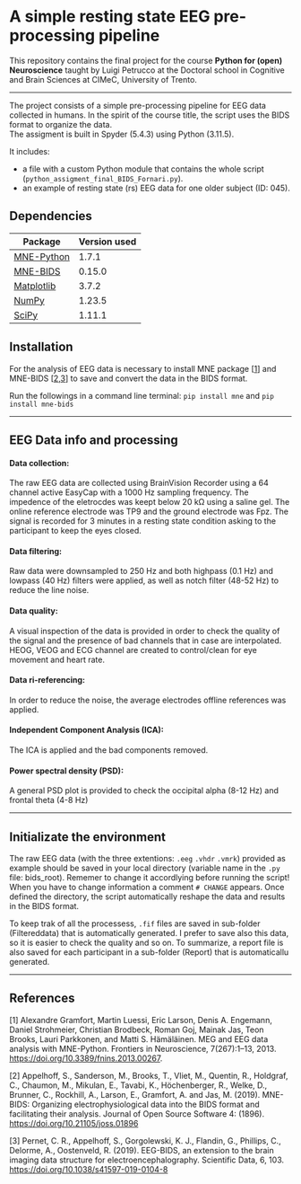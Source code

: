 # A simple resting state EEG pre-processing pipeline

This repository contains the final project for the course **Python for (open) Neuroscience** taught by Luigi Petrucco at the Doctoral school in Cognitive and Brain Sciences at CIMeC, University of Trento.

***
The project consists of a simple pre-processing pipeline for EEG data collected in humans. In the spirit of the course title, the script uses the BIDS format to organize the data.  
The assigment is built in Spyder (5.4.3) using Python (3.11.5).

It includes:
- a file with a custom Python module that contains the whole script (`python_assigment_final_BIDS_Fornari.py`).
- an example of resting state (rs) EEG data for one older subject (ID: 045).

## Dependencies

| Package   | Version used | 
|-----------|--------------|
| [MNE-Python](https://mne.tools/stable/index.html)     | 1.7.1        | 
| [MNE-BIDS](https://mne.tools/mne-bids/stable/index.html)  | 0.15.0       |
| [Matplotlib](https://matplotlib.org/)| 3.7.2        |
| [NumPy](https://numpy.org/)    | 1.23.5       | 
| [SciPy](https://scipy.org/)    | 1.11.1       |


## Installation

For the analysis of EEG data is necessary to install MNE package [[1](https://doi.org/10.3389/fnins.2013.00267)] and MNE-BIDS [[2](https://doi.org/10.21105/joss.01896),[3](https://doi.org/10.1038/s41597-019-0104-8)] to save and convert the data in the BIDS format.

Run the followings in a command line terminal: `pip install mne` and `pip install mne-bids`

***

## EEG Data info and processing 

#### Data collection:
The raw EEG data are collected using BrainVision Recorder using a 64 channel active EasyCap with a 1000 Hz sampling frequency. The impedence of the eletrocdes was keept below 20 kΩ using a saline gel.
The online reference electrode was TP9 and the ground electrode was Fpz.
The signal is recorded for 3 minutes in a resting state condition asking to the participant to keep the eyes closed.

#### Data filtering:
Raw data were downsampled to 250 Hz and both highpass (0.1 Hz) and lowpass (40 Hz) filters were applied, as well as notch filter (48-52 Hz) to reduce the line noise.

#### Data quality:
A visual inspection of the data is provided in order to check the quality of the signal and the presence of bad channels that in case are interpolated. HEOG, VEOG and ECG channel are created to control/clean for eye movement and heart rate.

#### Data ri-referencing:
In order to reduce the noise, the average electrodes offline references was applied.

#### Independent Component Analysis (ICA):
The ICA is applied and the bad components removed.

#### Power spectral density (PSD):
A general PSD plot is provided to check the occipital alpha (8-12 Hz) and frontal theta (4-8 Hz)

***

## Initializate the environment

The raw EEG data (with the three extentions: `.eeg` `.vhdr` `.vmrk`) provided as example should be saved in your local directory (variable name in the `.py` file: bids_root). 
Rememer to change it accordlying before running the script! When you have to change information a comment `# CHANGE` appears.
Once defined the directory, the script automatically reshape the data and results in the BIDS format. 

To keep trak of all the processess, `.fif` files are saved in sub-folder (Filtereddata) that is automatically generated. I prefer to save also this data, so it is easier to check the quality and so on.
To summarize, a report file is also saved for each participant in a sub-folder (Report) that is automaticallu generated.

***

## References
[1] Alexandre Gramfort, Martin Luessi, Eric Larson, Denis A. Engemann, Daniel Strohmeier, Christian Brodbeck, Roman Goj, Mainak Jas, Teon Brooks, Lauri Parkkonen, and Matti S. Hämäläinen. MEG and EEG data analysis with MNE-Python. Frontiers in Neuroscience, 7(267):1–13, 2013. https://doi.org/10.3389/fnins.2013.00267.

[2] Appelhoff, S., Sanderson, M., Brooks, T., Vliet, M., Quentin, R., Holdgraf, C., Chaumon, M., Mikulan, E., Tavabi, K., Höchenberger, R., Welke, D., Brunner, C., Rockhill, A., Larson, E., Gramfort, A. and Jas, M. (2019). MNE-BIDS: Organizing electrophysiological data into the BIDS format and facilitating their analysis. Journal of Open Source Software 4: (1896). https://doi.org/10.21105/joss.01896

[3] Pernet, C. R., Appelhoff, S., Gorgolewski, K. J., Flandin, G., Phillips, C., Delorme, A., Oostenveld, R. (2019). EEG-BIDS, an extension to the brain imaging data structure for electroencephalography. Scientific Data, 6, 103. https://doi.org/10.1038/s41597-019-0104-8



